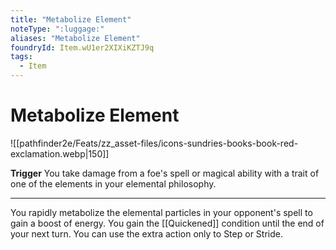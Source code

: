 ```yaml
---
title: "Metabolize Element"
noteType: ":luggage:"
aliases: "Metabolize Element"
foundryId: Item.wU1er2XIXiKZTJ9q
tags:
  - Item
---
```


# Metabolize Element
![[pathfinder2e/Feats/zz_asset-files/icons-sundries-books-book-red-exclamation.webp|150]]

**Trigger** You take damage from a foe's spell or magical ability with a trait of one of the elements in your elemental philosophy.

* * *

You rapidly metabolize the elemental particles in your opponent's spell to gain a boost of energy. You gain the [[Quickened]] condition until the end of your next turn. You can use the extra action only to Step or Stride.
